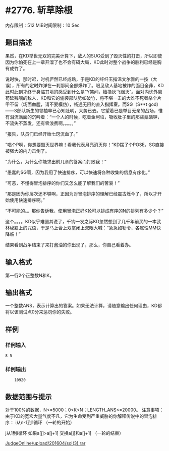 # #2776. 斩草除根

内存限制：512 MiB时间限制：10 Sec

## 题目描述

果然，在KD举世无双的完美计算下，敌人的SUG受到了毁灭性的打击，所以即使因为你怕死在上一章开溜了也不会有碍大局，KD此时对整个战争的胜利已经是胸有成竹了。

说时快，那时迟，时机俨然已经成熟，于是KD的纤纤玉指温文尔雅的一按（大误），所有的定时炸弹在一刹那间全部爆炸了。眼见敌人基地被炸的面目全非，KD此时此刻才终于身临其境的感受到什么是&ldquo;Y笑间，樯撸灰飞烟灭&rdquo;。面对内忧外患苟延残喘的敌人，KD和它的偷袭部队势如破竹，将不堪一击的大难不死者杀个片甲不留（场面血腥，请不要模仿），畅通无阻的直入指挥室。而SG（S**t god）&mdash;&mdash;S部队新生的领袖早已心知肚明，大势已去。它望着已是举目无亲的战场，惟有泪流满面的沉吟着：&ldquo;一个人的时候，吃着金坷垃，吸收肚子里的那些氮磷钾，不流失不蒸发，还有零浪费啊。。。。。&rdquo;

&ldquo;报告，队员们已经开始七窍流血了。&rdquo;

&ldquo;唱个P啊，你想要毁灭世界嘛！看我代表月亮消灭你！&rdquo;KD摆了个POSE，SG直接被强大的内力击倒了。

&ldquo;为什么，为什么你能求出前几章的答案而打败我！&rdquo;

&ldquo;愚蠢的SG啊，因为我用了快速排序，可以快速将各种收集的信息有序化。&rdquo;

&ldquo;可恶，不懂得冒泡排序的你们又怎么能了解我们的苦衷！&rdquo;

&ldquo;那是因为你层次还不够啊，正因为对冒泡排序的理解已经震古烁今了，所以才开始使用快速排序啊。&rdquo;

&ldquo;不可能的。。那你告诉我，使用冒泡正好K轮可以排成有序的N的排列有多少个？&rdquo;

这个。。。。KD似乎难圆其说了，千钧一发之际KD忽然想到了几千年前买的一本武林秘籍上的咒语，于是马上合上双掌闭上双眼大喊：&ldquo;急急如勒令，各属性MM快降临！&rdquo;

结果看到战争结束了来打酱油的你出现了，那么，你自己看着办。

## 输入格式

第一行2个正整数N和K。

## 输出格式

一个整数ANS，表示计算出的答案。如果无法计算，请随意输出任何理由，KD都将以该测试点0分来惩罚你的失败。

## 样例

### 样例输入

    
    8 5
    
    

### 样例输出

    
        10920
    
    

## 数据范围与提示

对于100%的数据，N<=5000；0<K<N；LENGTH_ANS<=20000。
注意事项：
由于KD的宽宏大量气度不凡，它为生命受到严重威胁的你解释传说中的冒泡排序：
i从n-1到1循环
（一轮的开始）


 j从1到i循环
    如果a[j]>a[j+1]
      交换a[j]和a[j+1]
（一轮的结束）

[JudgeOnline/upload/201604/sol(3).rar](upload/201604/sol(3).rar)
